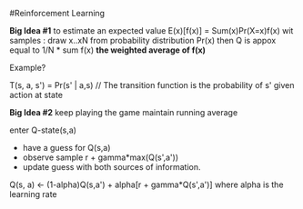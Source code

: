 #Reinforcement Learning

**Big Idea #1** to estimate an expected value E(x)[f(x)] = Sum(x)Pr(X=x)f(x)
wit samples : draw x..xN from probability distribution Pr(x) then
Q is appox equal to 1/N * sum f(x) __the weighted average of f(x)__

Example?

T(s, a, s') = Pr(s' | a,s) // The transition function is the probability of s' given action at state

**Big Idea #2** keep playing the game maintain running average

enter Q-state(s,a)
- have a guess for Q(s,a)
- observe sample
  r + gamma*max(Q(s',a'))
- update guess with both sources of information.

Q(s, a) <- (1-alpha)Q(s,a') + alpha[r + gamma*Q(s',a')] where alpha is the learning rate
